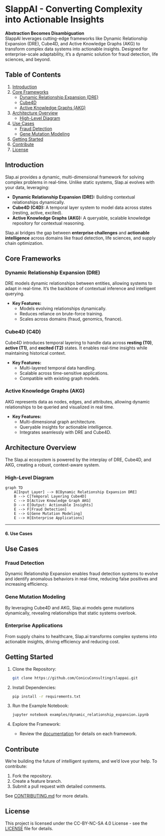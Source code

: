 # SlappAI - Converting Complexity into Actionable Insights

**Abstraction Becomes Disambiguation**  
SlappAI leverages cutting-edge frameworks like Dynamic Relationship Expansion (DRE), Cube4D, and Active Knowledge Graphs (AKG) to transform complex data systems into actionable insights. Designed for enterprise-scale adaptability, it’s a dynamic solution for fraud detection, life sciences, and beyond.



## Table of Contents
1. [Introduction](#introduction)
2. [Core Frameworks](#core-frameworks)
    - [Dynamic Relationship Expansion (DRE)](#dynamic-relationship-expansion-dre)
    - [Cube4D](#cube4d)
    - [Active Knowledge Graphs (AKG)](#active-knowledge-graphs-akg)
3. [Architecture Overview](#architecture-overview)
    - [High-Level Diagram](#high-level-diagram)
4. [Use Cases](#use-cases)
    - [Fraud Detection](#fraud-detection)
    - [Gene Mutation Modeling](#gene-mutation-modeling)
5. [Getting Started](#getting-started)
6. [Contribute](#contribute)
7. [License](#license)




## Introduction

Slap.ai provides a dynamic, multi-dimensional framework for solving complex problems in real-time. Unlike static systems, Slap.ai evolves with your data, leveraging:

- **Dynamic Relationship Expansion (DRE):** Building contextual relationships dynamically.
- **Cube4D (C4D):** A temporal layer system to model data across states (resting, active, excited).
- **Active Knowledge Graphs (AKG):** A queryable, scalable knowledge repository for contextual reasoning.

Slap.ai bridges the gap between **enterprise challenges** and **actionable intelligence** across domains like fraud detection, life sciences, and supply chain optimization.


## Core Frameworks

### Dynamic Relationship Expansion (DRE)
DRE models dynamic relationships between entities, allowing systems to adapt in real-time. It’s the backbone of contextual inference and intelligent querying.

- **Key Features:**
  - Models evolving relationships dynamically.
  - Reduces reliance on brute-force training.
  - Scales across domains (fraud, genomics, finance).

### Cube4D (C4D)
Cube4D introduces temporal layering to handle data across **resting (T0)**, **active (T1)**, and **excited (T2)** states. It enables real-time insights while maintaining historical context.

- **Key Features:**
  - Multi-layered temporal data handling.
  - Scalable across time-sensitive applications.
  - Compatible with existing graph models.

### Active Knowledge Graphs (AKG)
AKG represents data as nodes, edges, and attributes, allowing dynamic relationships to be queried and visualized in real time.

- **Key Features:**
  - Multi-dimensional graph architecture.
  - Queryable insights for actionable intelligence.
  - Integrates seamlessly with DRE and Cube4D.



## Architecture Overview

The Slap.ai ecosystem is powered by the interplay of DRE, Cube4D, and AKG, creating a robust, context-aware system.

### High-Level Diagram
```mermaid
graph TD
    A[Input Layer] --> B[Dynamic Relationship Expansion DRE]
    B --> C[Temporal Layering Cube4D]
    C --> D[Active Knowledge Graph AKG]
    D --> E[Output: Actionable Insights]
    E --> F[Fraud Detection]
    E --> G[Gene Mutation Modeling]
    E --> H[Enterprise Applications]
```


---

#### **6. Use Cases**

## Use Cases

### Fraud Detection
Dynamic Relationship Expansion enables fraud detection systems to evolve and identify anomalous behaviors in real-time, reducing false positives and increasing efficiency.

### Gene Mutation Modeling
By leveraging Cube4D and AKG, Slap.ai models gene mutations dynamically, revealing relationships that static systems overlook.

### Enterprise Applications
From supply chains to healthcare, Slap.ai transforms complex systems into actionable insights, driving efficiency and reducing cost.


## Getting Started

1. Clone the Repository:
    ```bash
    git clone https://github.com/ConicuConsulting/slappai.git
    ```

2. Install Dependencies:
    ```bash
    pip install -r requirements.txt
    ```

3. Run the Example Notebook:
    ```bash
    jupyter notebook examples/dynamic_relationship_expansion.ipynb
    ```

4. Explore the Framework:
    - Review the [documentation](docs/) for details on each framework.


## Contribute

We’re building the future of intelligent systems, and we’d love your help. To contribute:
1. Fork the repository.
2. Create a feature branch.
3. Submit a pull request with detailed comments.

See [CONTRIBUTING.md](CONTRIBUTING.md) for more details.


## License

This project is licensed under the CC-BY-NC-SA 4.0 License - see the [LICENSE](LICENSE) file for details.
